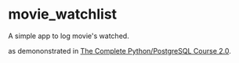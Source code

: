 # movie_watchlist
A simple app to log movie's watched.

as demononstrated in [The Complete Python/PostgreSQL Course 2.0](https://www.udemy.com/course/complete-python-postgresql-database-course/).
